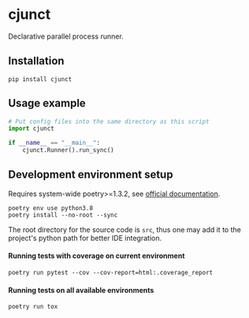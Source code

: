 # cjunct

Declarative parallel process runner.

## Installation

```shell
pip install cjunct
```

## Usage example

```python
# Put config files into the same directory as this script
import cjunct

if __name__ == "__main__":
    cjunct.Runner().run_sync()
```

## Development environment setup
Requires system-wide poetry>=1.3.2, see [official documentation](https://python-poetry.org).

```shell
poetry env use python3.8
poetry install --no-root --sync
```
The root directory for the source code is `src`,
thus one may add it to the project's python path
for better IDE integration.

#### Running tests with coverage on current environment

```shell
poetry run pytest --cov --cov-report=html:.coverage_report
```

#### Running tests on all available environments

```shell
poetry run tox
```

